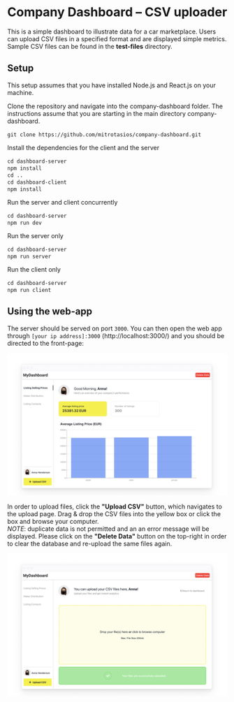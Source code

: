 # Company Dashboard – CSV uploader
This is a simple dashboard to illustrate data for a car marketplace.
Users can upload CSV files in a specified format and are displayed simple metrics.
Sample CSV files can be found in the **test-files** directory.

## Setup
This setup assumes that you have installed Node.js and React.js on your machine.

Clone the repository and navigate into the company-dashboard folder. 
The instructions assume that you are starting in the main directory company-dashboard.
```
git clone https://github.com/mitrotasios/company-dashboard.git
```

Install the dependencies for the client and the server
```
cd dashboard-server
npm install
cd ..
cd dashboard-client
npm install
```

Run the server and client concurrently
```
cd dashboard-server
npm run dev
```

Run the server only
```
cd dashboard-server
npm run server
```

Run the client only
```
cd dashboard-server
npm run client
```

## Using the web-app
The server should be served on port ```3000```. You can then open the web app through ```[your ip address]:3000``` (http://localhost:3000/) and you should be directed to the front-page:

![alt text](docs/screenshots/dashboard1.png)

In order to upload files, click the **"Upload CSV"** button, which navigates to the upload page.
Drag & drop the CSV files into the yellow box or click the box and browse your computer.\
*NOTE*: duplicate data is not permitted and an an error message will be displayed. Please click on the **"Delete Data"** button on the top-right in order to clear the database and re-upload the same files again.

![alt text](docs/screenshots/dashboard2.png)

